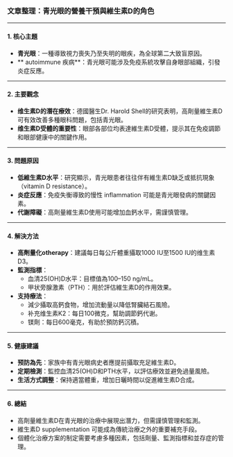 ### 文章整理：青光眼的營養干預與維生素D的角色

---

#### 1. 核心主題  
- **青光眼**：一種導致視力喪失乃至失明的眼疾，為全球第二大致盲原因。
- ** autoimmune 疾病**：青光眼可能涉及免疫系統攻擊自身眼部組織，引發炎症反應。

---

#### 2. 主要觀念  
- **维生素D的潛在療效**：德國醫生Dr. Harold Shell的研究表明，高劑量維生素D可有效改善多種眼科問題，包括青光眼。
- **维生素D受體的重要性**：眼部各部位均表達維生素D受體，提示其在免疫調節和眼部健康中的關鍵作用。

---

#### 3. 問題原因  
- **低維生素D水平**：研究顯示，青光眼患者往往伴有維生素D缺乏或抵抗現象（vitamin D resistance）。
- **炎症反應**：免疫失衡導致的慢性 inflammation 可能是青光眼發病的關鍵因素。
- **代謝障礙**：高劑量維生素D使用可能增加血鈣水平，需謹慎管理。

---

#### 4. 解決方法  
- **高劑量化otherapy**：建議每日每公斤體重攝取1000 IU至1500 IU的维生素D3。
- **監測指標**：
  - 血清25(OH)D水平：目標值為100–150 ng/mL。
  - 甲状旁腺激素（PTH）：用於評估維生素D的作用效果。
- **支持療法**：
  - 減少攝取高鈣食物，增加流動量以降低腎臟結石風險。
  - 补充维生素K2：每日100微克，幫助調節鈣代谢。
  - 镁劑：每日600毫克，有助於預防鈣沉積。

---

#### 5. 健康建議  
- **预防為先**：家族中有青光眼病史者應提前攝取充足維生素D。
- **定期檢測**：監控血清25(OH)D和PTH水平，以評估療效並避免過量風險。
- **生活方式調整**：保持適當體重，增加日曬時間以促進維生素D合成。

---

#### 6. 總結  
- 高劑量維生素D在青光眼的治療中展現出潛力，但需謹慎管理和監測。
- 維生素D supplementation 可能成為傳統治療之外的重要補充手段。
- 個體化治療方案的制定需要考慮多種因素，包括劑量、監測指標和並存症的管理。